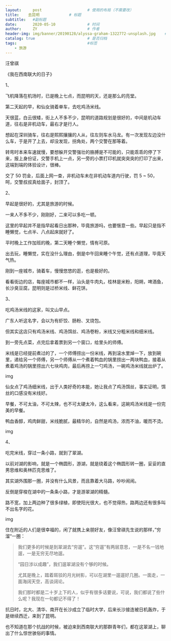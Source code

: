 ```yaml
---
layout:     post                    # 使用的布局（不需要改）
title:    去昆明             # 标题 
subtitle:   #副标题
date:       2020-05-10              # 时间
author:     ZY                      # 作者
header-img: img/banner/20190128/alyssa-graham-1322772-unsplash.jpg    #这篇文章标题背景图片
catalog: true                       # 是否归档
tags:                               #标签
    - 旅游
---
```


汪曾祺

《我在西南联大的日子》

1、

飞机降落在机场时，已是晚上七点，而昆明的天，还是那么的亮堂。

第二天起的早，和仙女骑着单车，去吃鸡汤米线。

天很蓝，白云很矮，街上人不多不少，昆明的道路规划是很好的，中间是机动车道，往右是非机动车，最右才是行人。

想起在深圳骑车，往右是熙熙攘攘的人从，往左则车水马龙。有一次发现左边没什么车，于是开了上去，却没发现，拐角处，两个交警在那等着。

转弯时本来车速就慢，要想躲开交警强壮的胳膊是不可能的，只能乖乖的停了下来，报上身份证，交警手机上一点，另一旁的小票打印机就突突突的打印了出来，这端到端的体验设计，很棒。

交了 50 罚金，后面上网一查，非机动车未在非机动车道内行驶，罚 5 ~ 50，呵，交警叔叔真给面子，封顶了。

2、

早起是很好的，尤其是旅游的时候。

一来人不多不少，刚刚好，二来可以多吃一顿。

这里的早起并不是指早起看日出那种，毕竟旅游吗，也要惬意一些。早起只是指不睡懒觉，七点半、八点起床就好了。

平时晚上工作加班的晚，第二天睡个懒觉，情有可原。

出去玩，睡懒觉，实在没什么理由，倒是中午回来睡个午觉，还有点道理，毕竟天气热。

刚到一座城市，骑着车，慢慢悠悠的逛，也是极好的。

看看街边的店，每座城市都不一样，汕头是牛肉丸，桂林是米粉，阳朔，啤酒鱼，长沙臭豆腐，昆明则是过桥米线、鲜花饼。

3、

吃鸡汤米线的这家，叫文山早点。

广东人听这名字，会以为有虾饺、肠粉、叉烧包。

但其实这店只有鸡汤米线、鸡汤饵丝、鸡汤卷粉，米线又分粗米线和细米线。

到一旁先点菜，点完后拿着票到另一个窗口，给里头的师傅。

米线是已经提前煮过的了，一个师傅捞出一份米线，再到滚水里焯一下，放到碗里，递给另一个师傅，另一个师傅从一个煮着鸭血的锅里捞出一两块鸭血，接着从煮着鸡汤的锅里捞出六七块鸡肉，最后再捞上一勺鸡汤，一碗鸡汤米线就出炉了。

img

仙女点了鸡汤细米线，出于人类好奇的本能，她让我点了鸡汤饵丝，事实证明，饵丝的口感没有米线好。

早餐，不可太油，不可太辣，也不可太硬太冷，这么看来，这碗鸡汤米线是一份完美的早餐。

鸭血香醇，鸡肉鲜甜，米线脆腻，最精华的，自然是鸡汤，浓而不油，暖而不烫。

img

4、

吃完米线，穿过一条小路，就到了翠湖。

以前对湖的影响，就是一个椭圆形，游湖，就是绕着这个椭圆形转一圈，妥妥的直男思维和奥林匹克思维了。

其实湖外围那一圈，并没有什么风景，而且靠着大马路，吵吵闹闹。

反倒是穿梭在湖中的一条条小路，才是游翠湖的精髓。

路不宽，加上两边种了很多绿植，即使阳光很大，也不觉得热，路两边还有很多叫不出名字的花。

img

住在附近的人们是很幸福的，闲了就携上亲朋好友，像汪曾祺先生说的那样，”穷溜“一圈：

> 我们更多的时候是到翠湖去“穷遛”。这“穷遛”有两层意思，一是不名一钱地遛，一是无穷无尽地遛。
>
> “园日涉以成趣”，我们遛翠湖没有个够的时候。
>
> 尤其是晚上，踏着斑驳的月光树影，可以在湖里一遛遛好几圈。一面走，一面海阔天空，高谈阔论。
>
> 我们那时都是二十岁上下的人，似乎有很多话要说，可说，我们都说了些什么呢？我现在一句都记不得了！

抗日时，北大、清华、南开在长沙成立了临时大学，后来长沙接连被日机轰炸，于是继续西迁，来到了昆明。

也不知道在那个抗战的时候，被迫来到西南联大的那群青年们，都在这翠湖上，聊出了什么惊世骇俗的事情。
